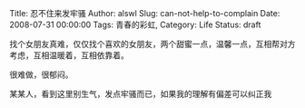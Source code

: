 Title: 忍不住来发牢骚
Author: alswl
Slug: can-not-help-to-complain
Date: 2008-07-31 00:00:00
Tags: 青春的彩虹, 
Category: Life
Status: draft

找个女朋友真难，仅仅找个喜欢的女朋友，两个甜蜜一点，温馨一点，互相帮对方考虑，互相温暖着，互相依靠着。

很难做，很郁闷。

某某人，看到这里别生气，发点牢骚而已，如果我的理解有偏差可以纠正我

